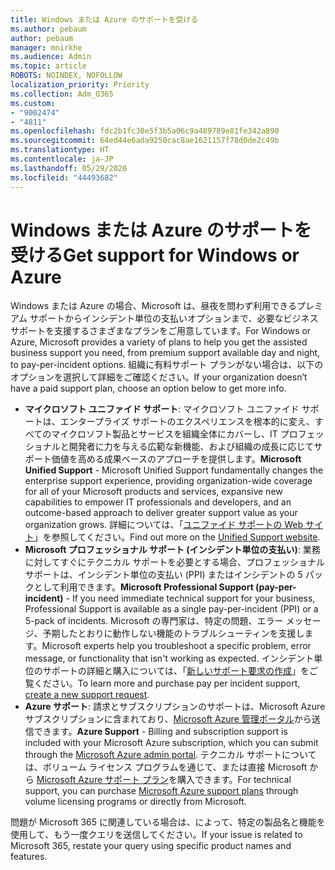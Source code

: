```yaml
---
title: Windows または Azure のサポートを受ける
ms.author: pebaum
author: pebaum
manager: mnirkhe
ms.audience: Admin
ms.topic: article
ROBOTS: NOINDEX, NOFOLLOW
localization_priority: Priority
ms.collection: Adm_O365
ms.custom:
- "9002474"
- "4811"
ms.openlocfilehash: fdc2b1fc30e5f3b5a06c9a489789e81fe342a890
ms.sourcegitcommit: 64ed44e6ada9250cac8ae1621157f78d0de2c49b
ms.translationtype: HT
ms.contentlocale: ja-JP
ms.lasthandoff: 05/29/2020
ms.locfileid: "44493682"
---
```

# <a name="get-support-for-windows-or-azure"></a><span data-ttu-id="52e36-102">Windows または Azure のサポートを受ける</span><span class="sxs-lookup"><span data-stu-id="52e36-102">Get support for Windows or Azure</span></span>

<span data-ttu-id="52e36-103">Windows または Azure の場合、Microsoft は、昼夜を問わず利用できるプレミアム サポートからインシデント単位の支払いオプションまで、必要なビジネス サポートを支援するさまざまなプランをご用意しています。</span><span class="sxs-lookup"><span data-stu-id="52e36-103">For Windows or Azure, Microsoft provides a variety of plans to help you get the assisted business support you need, from premium support available day and night, to pay-per-incident options.</span></span> <span data-ttu-id="52e36-104">組織に有料サポート プランがない場合は、以下のオプションを選択して詳細をご確認ください。</span><span class="sxs-lookup"><span data-stu-id="52e36-104">If your organization doesn’t have a paid support plan, choose an option below to get more info.</span></span>

- <span data-ttu-id="52e36-105">**マイクロソフト ユニファイド サポート**: マイクロソフト ユニファイド サポートは、エンタープライズ サポートのエクスペリエンスを根本的に変え、すべてのマイクロソフト製品とサービスを組織全体にカバーし、IT プロフェッショナルと開発者に力を与える広範な新機能、および組織の成長に応じてサポート価値を高める成果ベースのアプローチを提供します。</span><span class="sxs-lookup"><span data-stu-id="52e36-105">**Microsoft Unified Support** - Microsoft Unified Support fundamentally changes the enterprise support experience, providing organization-wide coverage for all of your Microsoft products and services, expansive new capabilities to empower IT professionals and developers, and an outcome-based approach to deliver greater support value as your organization grows.</span></span> <span data-ttu-id="52e36-106">詳細については、「[ユニファイド サポートの Web サイト](https://aka.ms/unified-support)」を参照してください。</span><span class="sxs-lookup"><span data-stu-id="52e36-106">Find out more on the [Unified Support website](https://aka.ms/unified-support).</span></span>
- <span data-ttu-id="52e36-107">**Microsoft プロフェッショナル サポート (インシデント単位の支払い)**: 業務に対してすぐにテクニカル サポートを必要とする場合、プロフェッショナル サポートは、インシデント単位の支払い (PPI) またはインシデントの 5 パックとして利用できます。</span><span class="sxs-lookup"><span data-stu-id="52e36-107">**Microsoft Professional Support (pay-per-incident)** - If you need immediate technical support for your business, Professional Support is available as a single pay-per-incident (PPI) or a 5-pack of incidents.</span></span> <span data-ttu-id="52e36-108">Microsoft の専門家は、特定の問題、エラー メッセージ、予期したとおりに動作しない機能のトラブルシューティンを支援します。</span><span class="sxs-lookup"><span data-stu-id="52e36-108">Microsoft experts help you troubleshoot a specific problem, error message, or functionality that isn't working as expected.</span></span> <span data-ttu-id="52e36-109">インシデント単位のサポートの詳細と購入については、「[新しいサポート要求の作成](https://support.microsoft.com/supportforbusiness/productselection)」をご覧ください。</span><span class="sxs-lookup"><span data-stu-id="52e36-109">To learn more and purchase pay per incident support, [create a new support request](https://support.microsoft.com/supportforbusiness/productselection).</span></span>
- <span data-ttu-id="52e36-110">**Azure サポート**: 請求とサブスクリプションのサポートは、Microsoft Azure サブスクリプションに含まれており、[Microsoft Azure 管理ポータル](https://portal.azure.com/)から送信できます。</span><span class="sxs-lookup"><span data-stu-id="52e36-110">**Azure Support** - Billing and subscription support is included with your Microsoft Azure subscription, which you can submit through the [Microsoft Azure admin portal](https://portal.azure.com/).</span></span> <span data-ttu-id="52e36-111">テクニカル サポートについては、ボリューム ライセンス プログラムを通じて、または直接 Microsoft から [Microsoft Azure サポート プラン](https://azure.microsoft.com/support/plans/)を購入できます。</span><span class="sxs-lookup"><span data-stu-id="52e36-111">For technical support, you can purchase [Microsoft Azure support plans](https://azure.microsoft.com/support/plans/) through volume licensing programs or directly from Microsoft.</span></span>

<span data-ttu-id="52e36-112">問題が Microsoft 365 に関連している場合は、によって、特定の製品名と機能を使用して、もう一度クエリを送信してください。</span><span class="sxs-lookup"><span data-stu-id="52e36-112">If your issue is related to Microsoft 365, restate your query using specific product names and features.</span></span>
